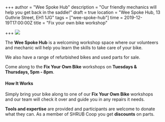 +++
author = "Wee Spoke Hub"
description = "Our friendly mechanics will help you get back in the saddle!"
draft = true
location = "Wee Spoke Hub, 13 Guthrie Street, EH1 1JG"
tags = ["wee-spoke-hub"]
time = 2019-12-19T17:00:00Z
title = "Fix your own bike workshop"

+++
![](https://res.cloudinary.com/shrub-co-op/image/upload/v1568757089/shrubcoop.org/media/Wee_Spoke_Hub_FB_event_banner_yydsig.png)

The **Wee Spoke Hub** is a welcoming workshop space where our volunteers and mechanic will help you learn the skills to take care of your bike.

We also have a range of refurbished bikes and used parts for sale.

Come along to the **Fix Your Own Bike** workshops on **Tuesdays & Thursdays, 5pm - 8pm**.

#### **How It Works**

Simply bring your bike along to one of our **Fix Your Own Bike** workshops and our team will check it over and guide you in any repairs it needs.

**Tools and expertise** are provided and participants are welcome to donate what they can. As a member of SHRUB Coop you get **discounts** on parts.